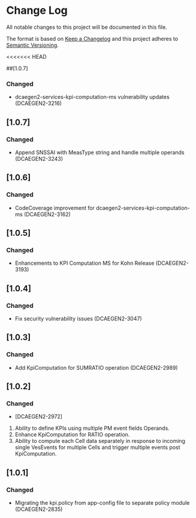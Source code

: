 # Change Log

All notable changes to this project will be documented in this file.

The format is based on [Keep a Changelog](http://keepachangelog.com/)
and this project adheres to [Semantic Versioning](http://semver.org/).

<<<<<<< HEAD


##[1.0.7]
### Changed
* dcaegen2-services-kpi-computation-ms vulnerability updates (DCAEGEN2-3216)

## [1.0.7]
### Changed
* Append SNSSAI with MeasType string and handle multiple operands (DCAEGEN2-3243)

## [1.0.6]
### Changed
* CodeCoverage improvement for dcaegen2-services-kpi-computation-ms (DCAEGEN2-3162)

## [1.0.5]
### Changed
* Enhancements to KPI Computation MS for Kohn Release (DCAEGEN2-3193)

## [1.0.4]
### Changed
* Fix security vulnerability issues (DCAEGEN2-3047)

## [1.0.3]
### Changed
* Add KpiComputation for SUMRATIO operation (DCAEGEN2-2989)

## [1.0.2]
### Changed
* [DCAEGEN2-2972]
1) Ability to define KPIs using multiple PM event fields Operands.
2) Enhance KpiComputation for RATIO operation.
3) Ability to compute each Cell data separately in response to incoming single VesEvents for multiple Cells and trigger multiple events post KpiComputation.


## [1.0.1]
### Changed
* Migrating the kpi.policy from app-config file to separate policy module (DCAEGEN2-2835)
